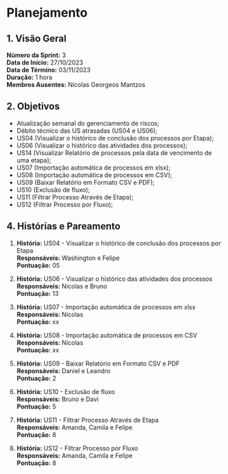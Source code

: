 # Planejamento

## 1. Visão Geral

**Número da Sprint:** 3 <br/>
**Data de Início:** 27/10/2023 <br/>
**Data de Término:** 03/11/2023 <br/>
**Duração:** 1 hora <br/>
**Membros Ausentes:** Nícolas Georgeos Mantzos <br/>

## 2. Objetivos

  * Atualização semanal do gerenciamento de riscos;
  * Débito técnico das US atrasadas (US04 e US06);
  * US04 (Visualizar o histórico de conclusão dos processos por Etapa);
  * US06 (Visualizar o histórico das atividades dos processos);
  * US14 (Visualizar Relatório de processos pela data de vencimento de uma etapa);
  * US07 (Importação automática de processos em xlsx);
  * US08 (Importação automática de processos em CSV);
  * US09 (Baixar Relatório em Formato CSV e PDF);
  * US10 (Exclusão de fluxo);
  * US11 (Filtrar Processo Através de Etapa);
  * US12 (Filtrar Processo por Fluxo);

## 4. Histórias e Pareamento

1. **História:**  US04 - Visualizar o histórico de conclusão dos processos por Etapa <br/>
**Responsáveis:** Washington e Felipe <br/>
**Pontuação:**  05 <br/>

2. **História:** US06 - Visualizar o histórico das atividades dos processos <br/>
**Responsáveis:** Nicolas e Bruno <br/>
**Pontuação:**  13 <br/>

3. **História:** US07 - Importação automática de processos em xlsx <br/>
**Responsáveis:** Nicolas <br/>
**Pontuação:** xx <br/>

4. **História:** US08 - Importação automática de processos em CSV <br/>
**Responsáveis:** Nicolas <br/>
**Pontuação:** xx <br/>

5. **História:** US09 - Baixar Relatório em Formato CSV e PDF <br/>
**Responsáveis:** Daniel e Leandro <br/>
**Pontuação:** 2 <br/>

6. **História:** US10 - Exclusão de fluxo <br/>
**Responsáveis:** Bruno e Davi <br/>
**Pontuação:** 5 <br/>

7. **História:** US11 - Filtrar Processo Através de Etapa <br/>
**Responsáveis:** Amanda, Camila e Felipe <br/>
**Pontuação:** 8 <br/>

8. **História:** US12 - Filtrar Processo por Fluxo <br/>
**Responsáveis:** Amanda, Camila e Felipe <br/>
**Pontuação:** 8 <br/>